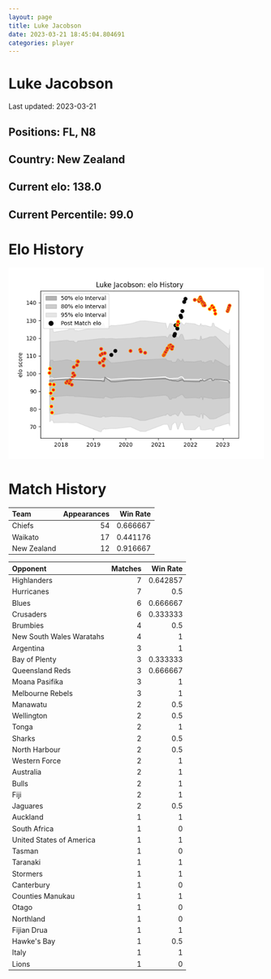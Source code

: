 ```yaml
---  
layout: page  
title: Luke Jacobson  
date: 2023-03-21 18:45:04.804691  
categories: player  
---
```

# Luke Jacobson


Last updated: 2023-03-21
## Positions: FL, N8

## Country: New Zealand

## Current elo: 138.0

## Current Percentile: 99.0

# Elo History


![elo history](history_LukeJacobson.png)
# Match History


| Team        |   Appearances |   Win Rate |
|:------------|--------------:|-----------:|
| Chiefs      |            54 |   0.666667 |
| Waikato     |            17 |   0.441176 |
| New Zealand |            12 |   0.916667 |

| Opponent                 |   Matches |   Win Rate |
|:-------------------------|----------:|-----------:|
| Highlanders              |         7 |   0.642857 |
| Hurricanes               |         7 |   0.5      |
| Blues                    |         6 |   0.666667 |
| Crusaders                |         6 |   0.333333 |
| Brumbies                 |         4 |   0.5      |
| New South Wales Waratahs |         4 |   1        |
| Argentina                |         3 |   1        |
| Bay of Plenty            |         3 |   0.333333 |
| Queensland Reds          |         3 |   0.666667 |
| Moana Pasifika           |         3 |   1        |
| Melbourne Rebels         |         3 |   1        |
| Manawatu                 |         2 |   0.5      |
| Wellington               |         2 |   0.5      |
| Tonga                    |         2 |   1        |
| Sharks                   |         2 |   0.5      |
| North Harbour            |         2 |   0.5      |
| Western Force            |         2 |   1        |
| Australia                |         2 |   1        |
| Bulls                    |         2 |   1        |
| Fiji                     |         2 |   1        |
| Jaguares                 |         2 |   0.5      |
| Auckland                 |         1 |   1        |
| South Africa             |         1 |   0        |
| United States of America |         1 |   1        |
| Tasman                   |         1 |   0        |
| Taranaki                 |         1 |   1        |
| Stormers                 |         1 |   1        |
| Canterbury               |         1 |   0        |
| Counties Manukau         |         1 |   1        |
| Otago                    |         1 |   0        |
| Northland                |         1 |   0        |
| Fijian Drua              |         1 |   1        |
| Hawke's Bay              |         1 |   0.5      |
| Italy                    |         1 |   1        |
| Lions                    |         1 |   0        |
